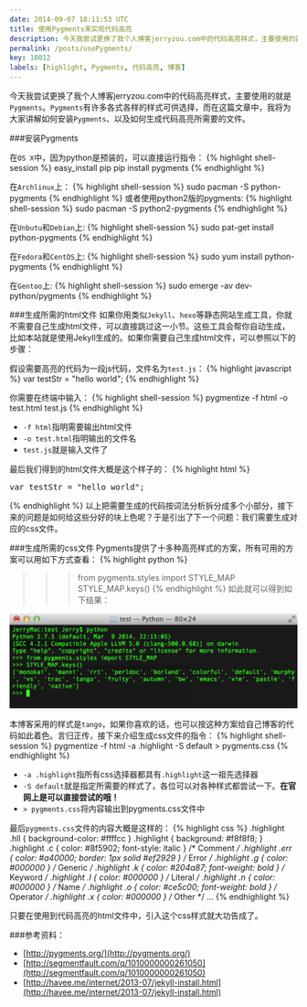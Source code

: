 ```yaml
---
date: 2014-09-07 18:11:53 UTC
title: 使用Pygments来实现代码高亮
description: 今天我尝试更换了我个人博客jerryzou.com中的代码高亮样式，主要使用的就是Pygments。Pygments有许多各式各样的样式可供选择，而在这篇文章中，我将为大家讲解如何安装Pygments、以及如何生成代码高亮所需要的文件。
permalink: /posts/usePygments/
key: 10012
labels: [highlight, Pygments, 代码高亮, 博客]
---
```


今天我尝试更换了我个人博客jerryzou.com中的代码高亮样式，主要使用的就是`Pygments`。`Pygments`有许多各式各样的样式可供选择，而在这篇文章中，我将为大家讲解如何安装`Pygments`、以及如何生成代码高亮所需要的文件。

###安装Pygments

在`OS X`中，因为python是预装的，可以直接运行指令：
{% highlight shell-session %}
easy_install pip
 pip install pygments
{% endhighlight %}

在`Archlinux`上：
{% highlight shell-session %}
sudo pacman -S python-pygments
{% endhighlight %}
或者使用python2版的pygments:
{% highlight shell-session %}
sudo pacman -S python2-pygments
{% endhighlight %}

在`Unbutu`和`Debian`上:
{% highlight shell-session %}
sudo pat-get install python-pygments
{% endhighlight %}

在`Fedora`和`CentOS`上:
{% highlight shell-session %}
sudo yum install python-pygments
{% endhighlight %}

在`Gentoo`上:
{% highlight shell-session %}
sudo emerge -av dev-python/pygments
{% endhighlight %}

###生成所需的html文件
如果你用类似`Jekyll`、`hexo`等静态网站生成工具，你就不需要自己生成html文件，可以直接跳过这一小节。这些工具会帮你自动生成，比如本站就是使用Jekyll生成的。如果你需要自己生成html文件，可以参照以下的步骤：

假设需要高亮的代码为一段js代码，文件名为`test.js`：
{% highlight javascript %}
var testStr = "hello world";
{% endhighlight %}

你需要在终端中输入：
{% highlight shell-session %}
pygmentize -f html -o test.html test.js
{% endhighlight %}

- `-f html`指明需要输出html文件
- `-o test.html`指明输出的文件名
- `test.js`就是输入文件了

最后我们得到的html文件大概是这个样子的：
{% highlight html %}
<div class="highlight"><pre><span class="kd">var</span> <span class="nx">testStr</span> <span class="o">=</span> <span class="s2">&quot;hello world&quot;</span><span class="p">;</span>
</pre></div>
{% endhighlight %}
以上把需要生成的代码按词法分析拆分成多个小部分，接下来的问题是如何给这些分好的块上色呢？于是引出了下一个问题：我们需要生成对应的css文件。

###生成所需的css文件
Pygments提供了十多种高亮样式的方案，所有可用的方案可以用如下方式查看：
{% highlight python %}
>>> from pygments.styles import STYLE_MAP
>>> STYLE_MAP.keys()
{% endhighlight %}
如此就可以得到如下结果：

![请输入图片描述][1]

本博客采用的样式是`tango`，如果你喜欢的话，也可以按这种方案给自己博客的代码如此着色。言归正传，接下来介绍生成css文件的指令：
{% highlight shell-session %}
pygmentize -f html -a .highlight -S default > pygments.css
{% endhighlight %}

- `-a .highlight`指所有css选择器都具有`.highlight`这一祖先选择器
- `-S default`就是指定所需要的样式了，各位可以对各种样式都尝试一下。**在官网上是可以直接尝试的哦！**
- `> pygments.css`将内容输出到pygments.css文件中

最后`pygments.css`文件的内容大概是这样的：
{% highlight css %}
.highlight .hll { background-color: #ffffcc }
.highlight  { background: #f8f8f8; }
.highlight .c { color: #8f5902; font-style: italic } /* Comment */
.highlight .err { color: #a40000; border: 1px solid #ef2929 } /* Error */
.highlight .g { color: #000000 } /* Generic */
.highlight .k { color: #204a87; font-weight: bold } /* Keyword */
.highlight .l { color: #000000 } /* Literal */
.highlight .n { color: #000000 } /* Name */
.highlight .o { color: #ce5c00; font-weight: bold } /* Operator */
.highlight .x { color: #000000 } /* Other */
...
{% endhighlight %}

只要在使用到代码高亮的html文件中，引入这个css样式就大功告成了。

###参考资料：
- [http://pygments.org/](http://pygments.org/)
- [http://segmentfault.com/q/1010000000261050](http://segmentfault.com/q/1010000000261050)
- [http://havee.me/internet/2013-07/jekyll-install.html](http://havee.me/internet/2013-07/jekyll-install.html)

[1]: /images/pygments1.png

